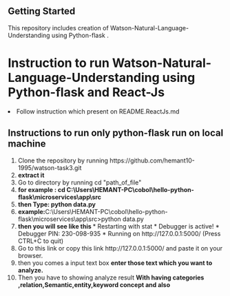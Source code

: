 <h2>Getting Started</h2>
<p>This repository includes creation of Watson-Natural-Language-Understanding using Python-flask .</p>

<h1>Instruction to run Watson-Natural-Language-Understanding using Python-flask and React-Js</h1>
<li>Follow instruction which present on README.ReactJs.md </li>

<h2>Instructions to run only python-flask run on local machine </h2>
<ol>
  <li>Clone the repository by running <a>https://github.com/hemant10-1995/watson-task3.git</a> </li>
  <li><b> extract it </b></li>
  <li>Go to directory by running cd "path_of_file" </li>
  <li> <b> for example : cd C:\Users\HEMANT-PC\cobol\hello-python-flask\microservices\app\src </b></li>
   <li> <b> then Type: python data.py </b>
   	 <li> <b> example:</b>C:\Users\HEMANT-PC\cobol\hello-python-flask\microservices\app\src>python data.py</li>
    <li> <b>then you will see like this </b>
     * Restarting with stat
     * Debugger is active!
     * Debugger PIN: 230-098-935
     * Running on http://127.0.0.1:5000/ (Press CTRL+C to quit)</li>		


  <li>Go to this link or copy this link http://127.0.0.1:5000/ and paste it on your browser.</li>
  <li>then you comes a input text box <b>enter those text which you want to analyze.</b></li>
  <li>Then you have to showing analyze result <b> With having categories ,relation,Semantic,entity,keyword concept and also</li>
</ol>

